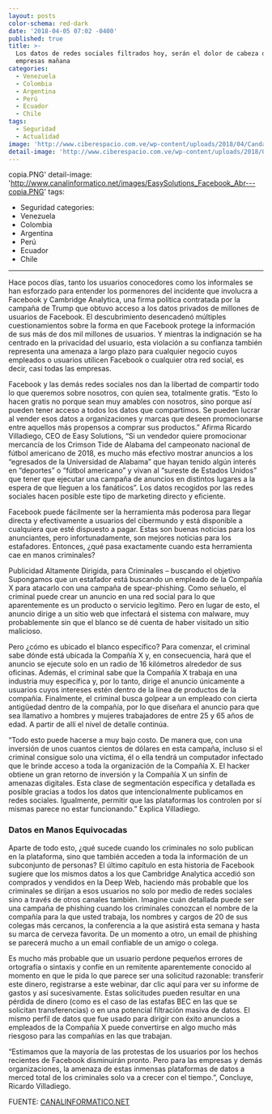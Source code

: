 ```yaml
---
layout: posts
color-schema: red-dark
date: '2018-04-05 07:02 -0400'
published: true
title: >-
  Los datos de redes sociales filtrados hoy, serán el dolor de cabeza de las
  empresas mañana
categories:
  - Venezuela
  - Colombia
  - Argentina
  - Perú
  - Ecuador
  - Chile
tags:
  - Seguridad
  - Actualidad
image: 'http://www.ciberespacio.com.ve/wp-content/uploads/2018/04/Candado.gif'
detail-image: 'http://www.ciberespacio.com.ve/wp-content/uploads/2018/04/Candado.gif'
---
```

copia.PNG'
detail-image: 'http://www.canalinformatico.net/images/EasySolutions_Facebook_Abr---copia.PNG'
tags:
  - Seguridad
categories:
  - Venezuela
  - Colombia
  - Argentina
  - Perú
  - Ecuador
  - Chile
---
Hace pocos días, tanto los usuarios conocedores como los informales se han esforzado para entender los pormenores del incidente que involucra a Facebook y Cambridge Analytica, una firma política contratada por la campaña de Trump que obtuvo acceso a los datos privados de millones de usuarios de Facebook. El descubrimiento desencadenó múltiples cuestionamientos sobre la forma en que Facebook protege la información de sus más de dos mil millones de usuarios. Y mientras la indignación se ha centrado en la privacidad del usuario, esta violación a su confianza también representa una amenaza a largo plazo para cualquier negocio cuyos empleados o usuarios utilicen Facebook o cualquier otra red social, es decir, casi todas las empresas.

Facebook y las demás redes sociales nos dan la libertad de compartir todo lo que queremos sobre nosotros, con quien sea, totalmente gratis. “Esto lo hacen gratis no porque sean muy amables con nosotros, sino porque así pueden tener acceso a todos los datos que compartimos. Se pueden lucrar al vender esos datos a organizaciones y marcas que deseen promocionarse entre aquellos más propensos a comprar sus productos.” Afirma Ricardo Villadiego, CEO de Easy Solutions, “Si un vendedor quiere promocionar mercancía de los Crimson Tide de Alabama del campeonato nacional de fútbol americano de 2018, es mucho más efectivo mostrar anuncios a los “egresados de la Universidad de Alabama” que hayan tenido algún interés en “deportes” o “fútbol americano” y vivan al “sureste de Estados Unidos” que tener que ejecutar una campaña de anuncios en distintos lugares a la espera de que lleguen a los fanáticos”. Los datos recogidos por las redes sociales hacen posible este tipo de marketing directo y eficiente.

Facebook puede fácilmente ser la herramienta más poderosa para llegar directa y efectivamente a usuarios del cibermundo y está disponible a cualquiera que esté dispuesto a pagar. Estas son buenas noticias para los anunciantes, pero infortunadamente, son mejores noticias para los estafadores. Entonces, ¿qué pasa exactamente cuando esta herramienta cae en manos criminales?

Publicidad Altamente Dirigida, para Criminales – buscando el objetivo
Supongamos que un estafador está buscando un empleado de la Compañía X para atacarlo con una campaña de spear-phishing. Como señuelo, el criminal puede crear un anuncio en una red social para lo que aparentemente es un producto o servicio legítimo. Pero en lugar de esto, el anuncio dirige a un sitio web que infectará el sistema con malware, muy probablemente sin que el blanco se dé cuenta de haber visitado un sitio malicioso.

Pero ¿cómo es ubicado el blanco específico? Para comenzar, el criminal sabe dónde está ubicada la Compañía X y, en consecuencia, hará que el anuncio se ejecute solo en un radio de 16 kilómetros alrededor de sus oficinas. Además, el criminal sabe que la Compañía X trabaja en una industria muy específica y, por lo tanto, dirige el anuncio únicamente a usuarios cuyos intereses estén dentro de la línea de productos de la compañía. Finalmente, el criminal busca golpear a un empleado con cierta antigüedad dentro de la compañía, por lo que diseñara el anuncio para que sea llamativo a hombres y mujeres trabajadores de entre 25 y 65 años de edad. A partir de allí el nivel de detalle continúa.

“Todo esto puede hacerse a muy bajo costo. De manera que, con una inversión de unos cuantos cientos de dólares en esta campaña, incluso si el criminal consigue solo una víctima, él o ella tendrá un computador infectado que le brinde acceso a toda la organización de la Compañía X. El hacker obtiene un gran retorno de inversión y la Compañía X un sinfín de amenazas digitales. Esta clase de segmentación específica y detallada es posible gracias a todos los datos que intencionalmente publicamos en redes sociales. Igualmente, permitir que las plataformas los controlen por sí mismas parece no estar funcionando.” Explica Villadiego.

### Datos en Manos Equivocadas
Aparte de todo esto, ¿qué sucede cuando los criminales no solo publican en la plataforma, sino que también acceden a toda la información de un subconjunto de personas? El último capítulo en esta historia de Facebook sugiere que los mismos datos a los que Cambridge Analytica accedió son comprados y vendidos en la Deep Web, haciendo más probable que los criminales se dirijan a esos usuarios no solo por medio de redes sociales sino a través de otros canales también. Imagine cuán detallada puede ser una campaña de phishing cuando los criminales conozcan el nombre de la compañía para la que usted trabaja, los nombres y cargos de 20 de sus colegas más cercanos, la conferencia a la que asistirá esta semana y hasta su marca de cerveza favorita. De un momento a otro, un email de phishing se parecerá mucho a un email confiable de un amigo o colega.

Es mucho más probable que un usuario perdone pequeños errores de ortografía o sintaxis y confíe en un remitente aparentemente conocido al momento en que le pida lo que parece ser una solicitud razonable: transferir este dinero, registrarse a este webinar, dar clic aquí para ver su informe de gastos y así sucesivamente. Estas solicitudes pueden resultar en una pérdida de dinero (como es el caso de las estafas BEC en las que se solicitan transferencias) o en una potencial filtración masiva de datos. El mismo perfil de datos que fue usado para dirigir con éxito anuncios a empleados de la Compañía X puede convertirse en algo mucho más riesgoso para las compañías en las que trabajan.

“Estimamos que la mayoría de las protestas de los usuarios por los hechos recientes de Facebook disminuirán pronto. Pero para las empresas y demás organizaciones, la amenaza de estas inmensas plataformas de datos a merced total de los criminales solo va a crecer con el tiempo.”, Concluye, Ricardo Villadiego.

FUENTE: [CANALINFORMATICO.NET](http://www.canalinformatico.net/index.php/software-y-la-nube/75-seguridad/1738-los-datos-de-redes-sociales-filtrados-hoy-seran-el-dolor-de-cabeza-de-las-empresas-manana)
